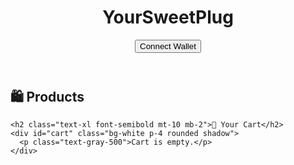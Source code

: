 <!DOCTYPE html>
<html lang="en">
<head>
  <meta charset="UTF-8" />
  <meta name="viewport" content="width=device-width, initial-scale=1.0" />
  <title>YourSweetPlug</title>
  <script src="https://cdn.jsdelivr.net/npm/ethers@6.7.0/dist/ethers.umd.min.js"></script>
  <script src="https://cdn.tailwindcss.com"></script>
</head>
<body class="bg-gradient-to-br from-indigo-100 to-blue-200 min-h-screen font-sans">

  <header class="bg-white shadow p-4 flex justify-between items-center">
    <h1 class="text-2xl font-bold">YourSweetPlug</h1>
    <button id="connectButton" class="bg-indigo-600 text-white px-4 py-2 rounded">Connect Wallet</button>
  </header>

  <main class="max-w-5xl mx-auto p-4">
    <h2 class="text-xl font-semibold mb-4">🛍 Products</h2>
    <div id="productList" class="grid grid-cols-1 sm:grid-cols-3 gap-4"></div>

    <h2 class="text-xl font-semibold mt-10 mb-2">🛒 Your Cart</h2>
    <div id="cart" class="bg-white p-4 rounded shadow">
      <p class="text-gray-500">Cart is empty.</p>
    </div>
  </main>

  <script>
    const products = [
      { id: 1, name: 'Magic Hoodie', price: 0.01, emoji: '🧥' },
      { id: 2, name: 'Coffee Potion', price: 0.005, emoji: '☕' },
      { id: 3, name: 'Enchanted Mug', price: 0.007, emoji: '🍵' },
    ];

    let cart = [];
    let signer;

    const connectButton = document.getElementById('connectButton');
    connectButton.addEventListener('click', async () => {
      if (window.ethereum) {
        const provider = new ethers.BrowserProvider(window.ethereum);
        await provider.send("eth_requestAccounts", []);
        signer = await provider.getSigner();
        const address = await signer.getAddress();
        connectButton.textContent = `Connected: ${address.slice(0, 6)}...${address.slice(-4)}`;
      } else {
        alert('Please install MetaMask!');
      }
    });

    function renderProducts() {
      const container = document.getElementById('productList');
      container.innerHTML = '';
      products.forEach(p => {
        const div = document.createElement('div');
        div.className = 'bg-white p-4 rounded shadow text-center';
        div.innerHTML = `
          <div class="text-5xl mb-2">${p.emoji}</div>
          <h3 class="font-semibold text-lg">${p.name}</h3>
          <p class="text-gray-500">${p.price} ETH</p>
          <button class="mt-2 bg-indigo-600 text-white px-3 py-1 rounded" onclick="addToCart(${p.id})">Add to Cart</button>
        `;
        container.appendChild(div);
      });
    }

    function renderCart() {
      const container = document.getElementById('cart');
      container.innerHTML = '';
      if (cart.length === 0) {
        container.innerHTML = '<p class="text-gray-500">Cart is empty.</p>';
        return;
      }

      let total = 0;
      cart.forEach((item, index) => {
        const div = document.createElement('div');
        div.className = 'flex justify-between items-center mb-2';
        div.innerHTML = `
          <span>${item.name} - ${item.price} ETH</span>
          <button class="text-red-500 text-sm" onclick="removeFromCart(${index})">Remove</button>
        `;
        container.appendChild(div);
        total += item.price;
      });

      const totalEl = document.createElement('div');
      totalEl.className = 'mt-4 font-semibold';
      totalEl.textContent = `Total: ${total.toFixed(4)} ETH`;
      container.appendChild(totalEl);

      const checkoutBtn = document.createElement('button');
      checkoutBtn.className = 'mt-3 bg-green-600 text-white px-4 py-2 rounded hover:bg-green-700';
      checkoutBtn.textContent = 'Checkout with Crypto';
      checkoutBtn.onclick = () => checkout(total);
      container.appendChild(checkoutBtn);
    }

    function addToCart(id) {
      const product = products.find(p => p.id === id);
      cart.push(product);
      renderCart();
    }

    function removeFromCart(index) {
      cart.splice(index, 1);
      renderCart();
    }

    async function checkout(amount) {
      if (!signer) {
        alert('Please connect your wallet first.');
        return;
      }

      try {
        const tx = await signer.sendTransaction({
          to: signer.address, // Replace with your receiving wallet or contract
          value: ethers.parseEther(amount.toString())
        });
        alert(`Payment sent! TX hash: ${tx.hash}`);
        cart = [];
        renderCart();
      } catch (e) {
        alert('Transaction failed or cancelled.');
        console.error(e);
      }
    }

    renderProducts();
    renderCart();
  </script>
</body>
</html>

      
 

  
